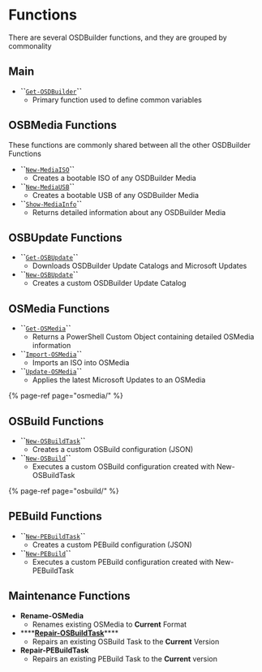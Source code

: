 # Functions

There are several OSDBuilder functions, and they are grouped by commonality

## Main

* **\`\`**[`Get-OSDBuilder`](https://github.com/OSDeploy/GitBook/tree/b3a0aecd45dca9212c45ad9d136ea80419add73b/osdbuilder/docs/functions/main/get-OSDBuilder/README.md)**\`\`**
  * Primary function used to define common variables

## OSBMedia Functions

These functions are commonly shared between all the other OSDBuilder Functions

* **\`\`**[`New-MediaISO`](new-osbmediaiso.md)**\`\`**
  * Creates a bootable ISO of any OSDBuilder Media
* **\`\`**[`New-MediaUSB`](new-osbmediausb.md)**\`\`**
  * Creates a bootable USB of any OSDBuilder Media
* **\`\`**[`Show-MediaInfo`](show-osbmediainfo.md)**\`\`**
  * Returns detailed information about any OSDBuilder Media

## OSBUpdate Functions

* **\`\`**[`Get-OSBUpdate`](get-osbupdate.md)**\`\`**
  * Downloads OSDBuilder Update Catalogs and Microsoft Updates
* **\`\`**[`New-OSBUpdate`]()**\`\`**
  * Creates a custom OSDBuilder Update Catalog

## OSMedia Functions

* **\`\`**[`Get-OSMedia`](osmedia/get-osmedia.md)**\`\`**
  * Returns a PowerShell Custom Object containing detailed OSMedia information
* **\`\`**[`Import-OSMedia`](osmedia/import-osmedia.md)**\`\`**
  * Imports an ISO into OSMedia
* **\`\`**[`Update-OSMedia`](osmedia/update-osmedia.md)**\`\`**
  * Applies the latest Microsoft Updates to an OSMedia

{% page-ref page="osmedia/" %}

## OSBuild Functions

* **\`\`**[`New-OSBuildTask`](osbuild/new-osbuildtask.md)**\`\`**
  * Creates a custom OSBuild configuration \(JSON\)
* **\`\`**[`New-OSBuild`](https://github.com/OSDeploy/GitBook/tree/b3a0aecd45dca9212c45ad9d136ea80419add73b/osdbuilder/docs/functions/osbuild/new-osbuild.md)**\`\`**
  * Executes a custom OSBuild configuration created with New-OSBuildTask

{% page-ref page="osbuild/" %}

## PEBuild Functions

* **\`\`**[`New-PEBuildTask`](https://github.com/OSDeploy/GitBook/tree/b3a0aecd45dca9212c45ad9d136ea80419add73b/osdbuilder/docs/functions/pebuild/new-pebuildtask/README.md)**\`\`**
  * Creates a custom PEBuild configuration \(JSON\)
* **\`\`**[`New-PEBuild`](https://github.com/OSDeploy/GitBook/tree/b3a0aecd45dca9212c45ad9d136ea80419add73b/osdbuilder/docs/functions/pebuild/new-pebuild.md)**\`\`**
  * Executes a custom PEBuild configuration created with New-PEBuildTask

## Maintenance Functions

* **Rename-OSMedia**
  * Renames existing OSMedia to **Current** Format
* \*\*\*\*[**Repair-OSBuildTask**](https://github.com/OSDeploy/GitBook/tree/b3a0aecd45dca9212c45ad9d136ea80419add73b/osdbuilder/docs/functions/maintenance/repair-osbuildtask.md)\*\*\*\*
  * Repairs an existing OSBuild Task to the **Current** Version
* **Repair-PEBuildTask**
  * Repairs an existing PEBuild Task to the **Current** version

